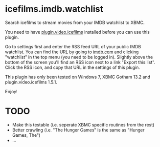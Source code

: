icefilms.imdb.watchlist
=======================

Search icefilms to stream movies from your IMDB watchlist to XBMC.

You need to have [plugin.video.icefilms](http://superrepo.org/plugin.video.icefilms/) installed before you can use this plugin.

Go to settings first and enter the RSS feed URL of your public IMDB watchlist. You can find the URL by going to [imdb.com](http://www.imdb.com) and clicking "watchlist" in the top menu (you need to be logged in). 
Slightly above the bottom of the screen you'll find an RSS icon next to a link "Export this list". Click the RSS icon, and copy that URL in the settings of this plugin.

This plugin has only been tested on Windows 7, XBMC Gotham 13.2 and plugin.video.icefilms 1.5.1.

Enjoy!

TODO
====

* Make this testable (i.e. seperate XBMC specific routines from the rest)
* Better crawling (i.e. "The Hunger Games" is the same as "Hunger Games, The")
* ...


